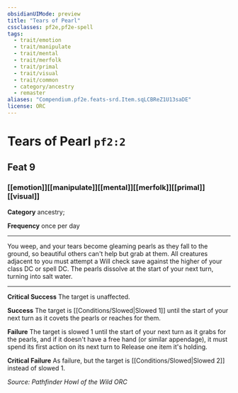 ```yaml
---
obsidianUIMode: preview
title: "Tears of Pearl"
cssclasses: pf2e,pf2e-spell
tags:
  - trait/emotion
  - trait/manipulate
  - trait/mental
  - trait/merfolk
  - trait/primal
  - trait/visual
  - trait/common
  - category/ancestry
  - remaster
aliases: "Compendium.pf2e.feats-srd.Item.sqLCBReZ1U13saDE"
license: ORC
---
```

# Tears of Pearl `pf2:2`
## Feat 9
### [[emotion]][[manipulate]][[mental]][[merfolk]][[primal]][[visual]]

**Category** ancestry; 




**Frequency** once per day

* * *

You weep, and your tears become gleaming pearls as they fall to the ground, so beautiful others can't help but grab at them. All creatures adjacent to you must attempt a Will check save against the higher of your class DC or spell DC. The pearls dissolve at the start of your next turn, turning into salt water.

* * *

**Critical Success** The target is unaffected.

**Success** The target is [[Conditions/Slowed|Slowed 1]] until the start of your next turn as it covets the pearls or reaches for them.

**Failure** The target is slowed 1 until the start of your next turn as it grabs for the pearls, and if it doesn't have a free hand (or similar appendage), it must spend its first action on its next turn to Release one item it's holding.

**Critical Failure** As failure, but the target is [[Conditions/Slowed|Slowed 2]] instead of slowed 1.

*Source: Pathfinder Howl of the Wild*
*ORC*